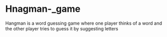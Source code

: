 # Hnagman-_game
Hangman is a word guessing game where one player thinks of a word and the other player tries to guess it by suggesting letters
